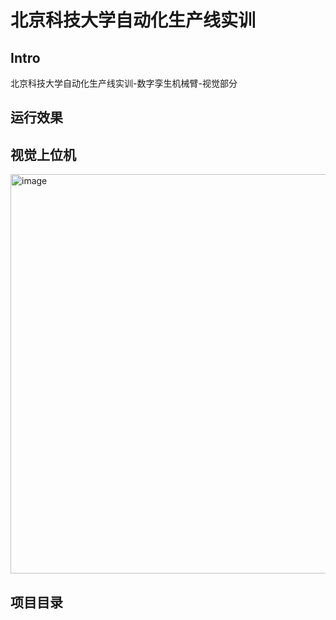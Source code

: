 # 北京科技大学自动化生产线实训
## Intro
北京科技大学自动化生产线实训-数字孪生机械臂-视觉部分
## 运行效果

## 视觉上位机
<img width="1002" height="639" alt="image" src="https://github.com/user-attachments/assets/293ff6f0-baa4-4e7c-bea4-478e0bfed63e" />

## 项目目录
